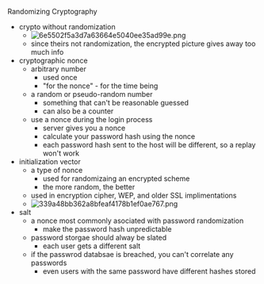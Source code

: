 Randomizing Cryptography 

* crypto without randomization 
	* ![6e5502f5a3d7a63664e5040ee35ad99e.png](../../_resources/830a0f0c9a2e42699f9a1abafcaabab1.png)
	* since theirs not randomization, the encrypted picture gives away too much info
* cryptographic nonce 
	* arbitrary number 
		* used once 
		* "for the nonce" - for the time being 
	* a random or pseudo-random number 
		* something that can't be reasonable guessed 
		* can also be a counter
	* use a nonce during the login process 
		* server gives you a nonce 
		* calculate your password hash using the nonce 
		* each password hash sent to the host will be different, so a replay won't work
* initialization vector 
	* a type of nonce 
		* used for randomizaing an encrypted scheme 
		* the more random, the better 
	* used in encryption cipher, WEP, and older SSL implimentations 
	* ![339a48bb362a8bfeaf4178b1ef0ae767.png](../../_resources/b7aadf5265d4490eb29ea4c0f13280a8.png)
* salt
	* a nonce most commonly asociated with password randomization 
		* make the password hash unpredictable 
	* password storgae should alway be slated
		* each user gets a different salt 
	* if the passwrod databsae is breached, you can't correlate any passwords 
		* even users with the same password have different hashes stored 